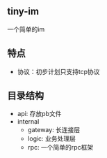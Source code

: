 ## tiny-im
一个简单的im

## 特点
- 协议：初步计划只支持tcp协议

## 目录结构
- api: 存放pb文件
- internal
  - gateway: 长连接层 
  - logic: 业务处理层
  - rpc: 一个简单的rpc框架